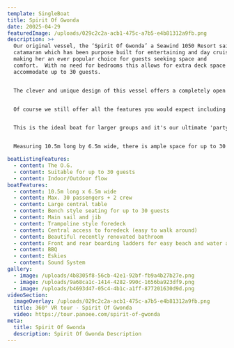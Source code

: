 ```yaml
---
template: SingleBoat
title: Spirit Of Gwonda
date: 20025-04-29
featuredImage: /uploads/029c2c2a-acb1-475c-a7b5-e4b81312a9fb.png
description: >+
  Our original vessel, the ‘Spirit Of Gwonda’ a Seawind 1050 Resort sailing
  catamaran which has been purpose built for entertaining and day cruises
  making her an ever popular choice for guests seeking space and
  comfort.  With no need for bedrooms this allows for extra deck space to
  accommodate up to 30 guests.


  The clever and unique design of this vessel offers a completely open plan layout so your guests can interact with each other at all times whether inside or outside the vessel.  


  Of course we still offer all the features you would expect including the ever-popular front trampoline sections for soaking up the sun, generous inside bench seating with our largest undercover area and a central table, barbecue and renovated bathroom facilities.


  This is the ideal boat for larger groups and it's our ultimate 'party boat'.  Spirit of Gwonda is also wonderful for families with small children.  


  Measuring 10.5m long by 6.5m wide, there is ample space for up to 30 people (plus 2 crew), approx 60 square metres of deck space in fact.  You will be amazed at the room available inside this smooth and stable boat, making it ideal for social occasions of all kinds.

boatListingFeatures:
  - content: The O.G.
  - content: Suitable for up to 30 guests
  - content: Indoor/Outdoor flow
boatFeatures:
  - content: 10.5m long x 6.5m wide
  - content: Max. 30 passengers + 2 crew
  - content: Large central table
  - content: Bench style seating for up to 30 guests
  - content: Main sail and jib
  - content: Trampoline style foredeck
  - content: Central access to foredeck (easy to walk around)
  - content: Beautiful recently renovated bathroom
  - content: Front and rear boarding ladders for easy beach and water access
  - content: BBQ
  - content: Eskies
  - content: Sound System
gallery:
  - image: /uploads/4b8305f8-56cb-42e1-92bf-fb9a4b27b27e.png
  - image: /uploads/9a68ca1c-1414-4282-990c-1656ba923df9.png
  - image: /uploads/b4693d47-05c4-4b1c-a1ff-877201630d9d.png
videoSection:
  imageOverlay: /uploads/029c2c2a-acb1-475c-a7b5-e4b81312a9fb.png
  title: 360° VR tour - Spirit Of Gwonda
  video: https://tour.panoee.com/spirit-of-gwonda
meta:
  title: Spirit Of Gwonda
  description: Spirit Of Gwonda Description
---
```

